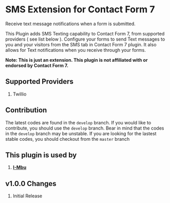 # SMS Extension for Contact Form 7
Receive text message notifications when a form is submitted. 

This Plugin adds SMS Texting capability to Contact Form 7, from supported providers ( see list below ).
Configure your forms to send Text messages to you and your visitors from the SMS tab in Contact Form 7 plugin.
It also allows for Text notifications when you receive through your forms.
<br>

<b>Note: This is just an extension. This plugin is not affiliated with or endorsed by Contact Form 7.</b>

## Supported Providers
1. Twillio

## Contribution
The latest codes are found in the `develop` branch. If you would like to contribute, you should use the `develop` branch.
Bear in mind that the codes in the `develop` branch may be unstable. If you are looking for the lastest stable codes, you should checkout from the `master` branch

## This plugin is used by
1. **[I-Mbu](https://i-mbu.com)**

## v1.0.0 Changes
1. Initial Release